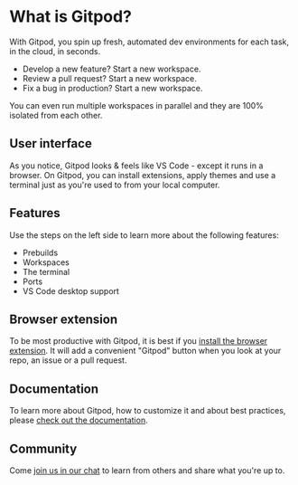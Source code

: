 # What is Gitpod?

With Gitpod, you spin up fresh, automated dev environments for each task, in the cloud, in seconds.

- Develop a new feature? Start a new workspace.
- Review a pull request? Start a new workspace.
- Fix a bug in production? Start a new workspace.

You can even run multiple workspaces in parallel and they are 100% isolated from each other.

## User interface

As you notice, Gitpod looks & feels like VS Code - except it runs in a browser. On Gitpod, you can install extensions, apply themes and use a terminal just as you're used to from your local computer.

## Features

Use the steps on the left side to learn more about the following features:

* Prebuilds
* Workspaces
* The terminal
* Ports
* VS Code desktop support

## Browser extension

To be most productive with Gitpod, it is best if you [install the browser extension](https://www.gitpod.io/docs/browser-extension). It will add a convenient "Gitpod" button when you look at your repo, an issue or a pull request.

## Documentation

To learn more about Gitpod, how to customize it and about best practices, please [check out the documentation](https://www.gitpod.io/docs).

## Community

Come [join us in our chat](https://www.gitpod.io/chat) to learn from others and share what you're up to.
